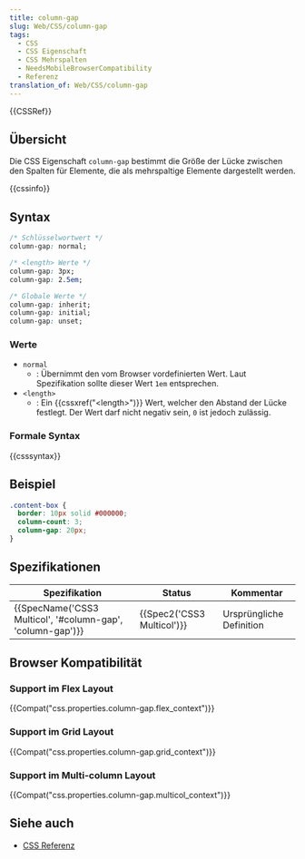 ```yaml
---
title: column-gap
slug: Web/CSS/column-gap
tags:
  - CSS
  - CSS Eigenschaft
  - CSS Mehrspalten
  - NeedsMobileBrowserCompatibility
  - Referenz
translation_of: Web/CSS/column-gap
---
```

{{CSSRef}}

## Übersicht

Die CSS Eigenschaft `column-gap` bestimmt die Größe der Lücke zwischen den Spalten für Elemente, die als mehrspaltige Elemente dargestellt werden.

{{cssinfo}}

## Syntax

```css
/* Schlüsselwortwert */
column-gap: normal;

/* <length> Werte */
column-gap: 3px;
column-gap: 2.5em;

/* Globale Werte */
column-gap: inherit;
column-gap: initial;
column-gap: unset;
```

### Werte

- `normal`
  - : Übernimmt den vom Browser vordefinierten Wert. Laut Spezifikation sollte dieser Wert `1em` entsprechen.
- `<length>`
  - : Ein {{cssxref("&lt;length&gt;")}} Wert, welcher den Abstand der Lücke festlegt. Der Wert darf nicht negativ sein, `0` ist jedoch zulässig.

### Formale Syntax

{{csssyntax}}

## Beispiel

```css
.content-box {
  border: 10px solid #000000;
  column-count: 3;
  column-gap: 20px;
}
```

## Spezifikationen

| Spezifikation                                                                | Status                               | Kommentar                |
| ---------------------------------------------------------------------------- | ------------------------------------ | ------------------------ |
| {{SpecName('CSS3 Multicol', '#column-gap', 'column-gap')}} | {{Spec2('CSS3 Multicol')}} | Ursprüngliche Definition |

## Browser Kompatibilität

### Support im Flex Layout

{{Compat("css.properties.column-gap.flex_context")}}

### Support im Grid Layout

{{Compat("css.properties.column-gap.grid_context")}}

### Support im Multi-column Layout

{{Compat("css.properties.column-gap.multicol_context")}}

## Siehe auch

- [CSS Referenz](/de/docs/Web/CSS/CSS_Referenz)
